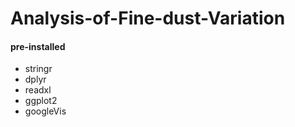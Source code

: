 # Analysis-of-Fine-dust-Variation

#### pre-installed
- stringr
- dplyr
- readxl
- ggplot2
- googleVis

